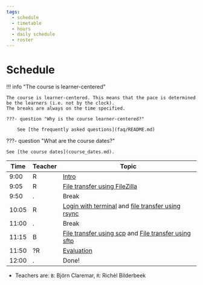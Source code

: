 ```yaml
---
tags:
  - schedule
  - timetable
  - hours
  - daily schedule
  - roster
---
```


# Schedule

!!! info "The course is learner-centered"

    The course is learner-centered. This means that the pace is determined
    be the learners (i.e. not by the clock).
    The breaks are always on the time specified.

    ???- question "Why is the course learner-centered?"

        See [the frequently asked questions](faq/README.md)

???- question "What are the course dates?"

    See [the course dates](course_dates.md).

Time  |Teacher|Topic
------|-------|-------------------------------------------------
9:00  |R      |[Intro](sessions/intro.md)
9:05  |R      |[File transfer using FileZilla](sessions/filezilla/README.md)
9:50  |.      |Break
10:05 |R      |[Login with terminal](sessions/login_terminal/README.md) and [file transfer using rsync](sessions/rsync/README.md)
11:00 |.      |Break
11:15 |B      |[File transfer using scp](sessions/scp/README.md) and [File transfer using sftp](sessions/sftp/README.md)
11:50 |?R     |[Evaluation](evaluation.md)
12:00 |.      |Done!

- Teachers are: `B`: Björn Claremar, `R`: Richèl Bilderbeek
